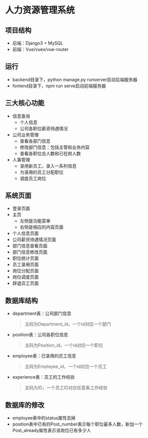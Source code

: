 # 人力资源管理系统

## 项目结构

- 后端：Django3 + MySQL
- 前端：Vue/vuex/vue-router

## 运行

- backend目录下，python manage.py runserver启动后端服务器
- fontend目录下，npm run serve启动前端服务器

## 三大核心功能

- 信息查询
  - 个人信息
  - 公司各职位薪资待遇情况
- 公司业务管理
  - 查看各部门信息
  - 修改部门信息：包括主管和业务内容
  - 查看各职位总人数和已在岗人数
- 人事管理
  - 录用新员工，录入一系列信息
  - 为录用的员工分配职位
  - 调度员工岗位


## 系统页面

- 登录页面
- 主页
  - 左侧是功能菜单
  - 右侧是相应的内容页面
- 个人信息页面
- 公司薪资待遇情况页面
- 部门信息查看页面
- 部门信息修改页面
- 职位统计页面
- 员工录用页面
- 岗位分配页面
- 岗位调度页面
- 辞退员工页面

## 数据库结构

- department表：公司部门信息
  > 主码为Department_id，一个id对应一个部门
- position表：公司各职位信息
  > 主码为Position_id，一个id对应一个职位
- employee表：已录用的员工信息
  > 主码为Employee_id，一个id对应一个员工
- experience表：员工的工作经验
  > 主码为ID，一个员工ID对应任意条工作经验

## 数据库的修改
- employee表中的status属性去掉
- position表中已有的Post_number表示每个职位最多人数，新加一个Post_already属性表示该岗位已有多少人